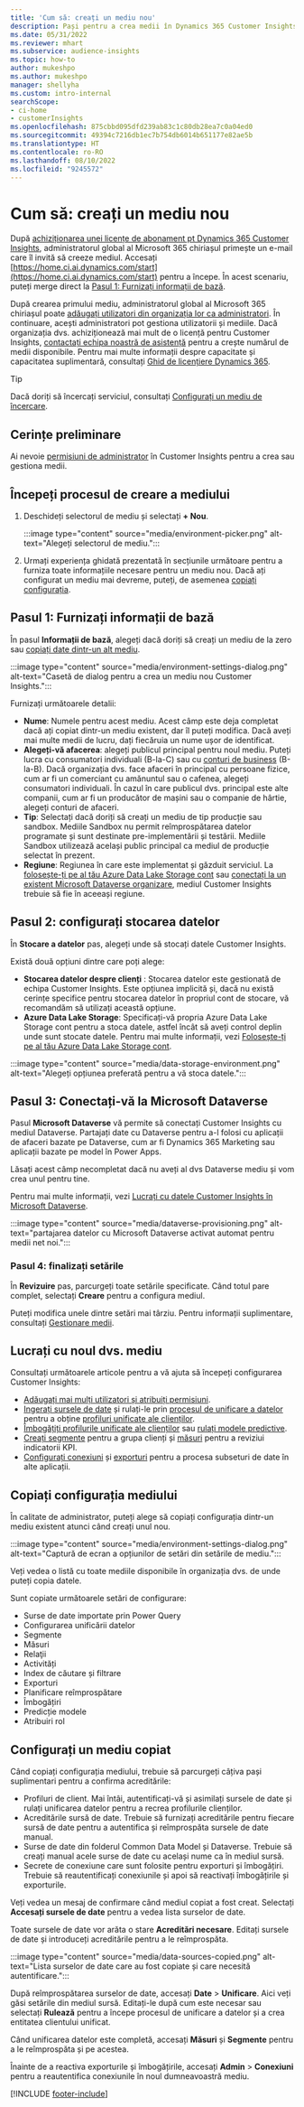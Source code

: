 ```yaml
---
title: 'Cum să: creați un mediu nou'
description: Pași pentru a crea medii în Dynamics 365 Customer Insights.
ms.date: 05/31/2022
ms.reviewer: mhart
ms.subservice: audience-insights
ms.topic: how-to
author: mukeshpo
ms.author: mukeshpo
manager: shellyha
ms.custom: intro-internal
searchScope:
- ci-home
- customerInsights
ms.openlocfilehash: 875cbbd095dfd239ab83c1c80db28ea7c0a04ed0
ms.sourcegitcommit: 49394c7216db1ec7b754db6014b651177e82ae5b
ms.translationtype: HT
ms.contentlocale: ro-RO
ms.lasthandoff: 08/10/2022
ms.locfileid: "9245572"
---
```

# <a name="how-to-create-a-new-environment"></a>Cum să: creați un mediu nou

După [achiziționarea unei licențe de abonament pt Dynamics 365 Customer Insights](paid-license.md), administratorul global al Microsoft 365 chiriașul primește un e-mail care îl invită să creeze mediul. Accesați [https://home.ci.ai.dynamics.com/start](https://home.ci.ai.dynamics.com/start) pentru a începe. În acest scenariu, puteți merge direct la [Pasul 1: Furnizați informații de bază](#step-1-provide-basic-information).

După crearea primului mediu, administratorul global al Microsoft 365 chiriașul poate [adăugați utilizatori din organizația lor ca administratori](permissions.md). În continuare, acești administratori pot gestiona utilizatorii și mediile. Dacă organizația dvs. achiziționează mai mult de o licență pentru Customer Insights, [contactați echipa noastră de asistență](https://go.microsoft.com/fwlink/?linkid=2079641) pentru a crește numărul de medii disponibile. Pentru mai multe informații despre capacitate și capacitatea suplimentară, consultați [Ghid de licențiere Dynamics 365](https://go.microsoft.com/fwlink/?LinkId=866544).

> [!TIP]
> Dacă doriți să încercați serviciul, consultați [Configurați un mediu de încercare](trial-signup.md).

## <a name="prerequisites"></a>Cerințe preliminare

Ai nevoie [permisiuni de administrator](permissions.md) în Customer Insights pentru a crea sau gestiona medii.

## <a name="start-the-environment-creation-process"></a>Începeți procesul de creare a mediului

1. Deschideți selectorul de mediu și selectați **+ Nou**.
  
   :::image type="content" source="media/environment-picker.png" alt-text="Alegeți selectorul de mediu.":::

1. Urmați experiența ghidată prezentată în secțiunile următoare pentru a furniza toate informațiile necesare pentru un mediu nou. Dacă ați configurat un mediu mai devreme, puteți, de asemenea [copiați configurația](#copy-the-environment-configuration).

## <a name="step-1-provide-basic-information"></a>Pasul 1: Furnizați informații de bază

În pasul **Informații de bază**, alegeți dacă doriți să creați un mediu de la zero sau [copiați date dintr-un alt mediu](#copy-the-environment-configuration).

   :::image type="content" source="media/environment-settings-dialog.png" alt-text="Casetă de dialog pentru a crea un mediu nou Customer Insights.":::

Furnizați următoarele detalii:

- **Nume**: Numele pentru acest mediu. Acest câmp este deja completat dacă ați copiat dintr-un mediu existent, dar îl puteți modifica. Dacă aveți mai multe medii de lucru, dați fiecăruia un nume ușor de identificat.
- **Alegeți-vă afacerea**: alegeți publicul principal pentru noul mediu. Puteți lucra cu consumatori individuali (B-la-C) sau cu [conturi de business](work-with-business-accounts.md) (B-la-B). Dacă organizația dvs. face afaceri în principal cu persoane fizice, cum ar fi un comerciant cu amănuntul sau o cafenea, alegeți consumatori individuali. În cazul în care publicul dvs. principal este alte companii, cum ar fi un producător de mașini sau o companie de hârtie, alegeți conturi de afaceri.
- **Tip**: Selectați dacă doriți să creați un mediu de tip producție sau sandbox. Mediile Sandbox nu permit reîmprospătarea datelor programate și sunt destinate pre-implementării și testării. Mediile Sandbox utilizează același public principal ca mediul de producție selectat în prezent.
- **Regiune**: Regiunea în care este implementat și găzduit serviciul. La [folosește-ți pe al tău Azure Data Lake Storage cont](own-data-lake-storage.md) sau [conectați la un existent Microsoft Dataverse organizare](customer-insights-dataverse.md), mediul Customer Insights trebuie să fie în aceeași regiune.

## <a name="step-2-configure-data-storage"></a>Pasul 2: configurați stocarea datelor

În **Stocare a datelor** pas, alegeți unde să stocați datele Customer Insights.

Există două opțiuni dintre care poți alege:

- **Stocarea datelor despre clienți** : Stocarea datelor este gestionată de echipa Customer Insights. Este opțiunea implicită și, dacă nu există cerințe specifice pentru stocarea datelor în propriul cont de stocare, vă recomandăm să utilizați această opțiune.
- **Azure Data Lake Storage**: Specificați-vă propria Azure Data Lake Storage cont pentru a stoca datele, astfel încât să aveți control deplin unde sunt stocate datele. Pentru mai multe informații, vezi [Folosește-ți pe al tău Azure Data Lake Storage cont](own-data-lake-storage.md).

:::image type="content" source="media/data-storage-environment.png" alt-text="Alegeți opțiunea preferată pentru a vă stoca datele.":::

## <a name="step-3-connect-to-microsoft-dataverse"></a>Pasul 3: Conectați-vă la Microsoft Dataverse

Pasul **Microsoft Dataverse** vă permite să conectați Customer Insights cu mediul Dataverse. Partajați date cu Dataverse pentru a-l folosi cu aplicații de afaceri bazate pe Dataverse, cum ar fi Dynamics 365 Marketing sau aplicații bazate pe model în Power Apps.

Lăsați acest câmp necompletat dacă nu aveți al dvs Dataverse mediu și vom crea unul pentru tine.

Pentru mai multe informații, vezi [Lucrați cu datele Customer Insights în Microsoft Dataverse](customer-insights-dataverse.md).

:::image type="content" source="media/dataverse-provisioning.png" alt-text="partajarea datelor cu Microsoft Dataverse activat automat pentru medii net noi.":::

### <a name="step-4-finalize-the-settings"></a>Pasul 4: finalizați setările

În **Revizuire** pas, parcurgeți toate setările specificate. Când totul pare complet, selectați **Creare** pentru a configura mediul.

Puteți modifica unele dintre setări mai târziu. Pentru informații suplimentare, consultați [Gestionare medii](manage-environments.md).

## <a name="work-with-your-new-environment"></a>Lucrați cu noul dvs. mediu

Consultați următoarele articole pentru a vă ajuta să începeți configurarea Customer Insights:

- [Adăugați mai mulți utilizatori și atribuiți permisiuni](permissions.md).
- [Ingerați sursele de date](data-sources.md) și rulați-le prin [procesul de unificare a datelor](data-unification.md) pentru a obține [profiluri unificate ale clienților](customer-profiles.md).
- [Îmbogățiți profilurile unificate ale clienților](enrichment-hub.md) sau [rulați modele predictive](predictions-overview.md).
- [Creați segmente](segments.md) pentru a grupa clienți și [măsuri](measures.md) pentru a reviziui indicatorii KPI.
- [Configurați conexiuni](connections.md) și [exporturi](export-destinations.md) pentru a procesa subseturi de date în alte aplicații.

## <a name="copy-the-environment-configuration"></a>Copiați configurația mediului

În calitate de administrator, puteți alege să copiați configurația dintr-un mediu existent atunci când creați unul nou.

:::image type="content" source="media/environment-settings-dialog.png" alt-text="Captură de ecran a opțiunilor de setări din setările de mediu.":::

Veți vedea o listă cu toate mediile disponibile în organizația dvs. de unde puteți copia datele.

Sunt copiate următoarele setări de configurare:

- Surse de date importate prin Power Query
- Configurarea unificării datelor
- Segmente
- Măsuri
- Relaţii
- Activități
- Index de căutare și filtrare
- Exporturi
- Planificare reîmprospătare
- Îmbogățiri
- Predicție modele
- Atribuiri rol

## <a name="set-up-a-copied-environment"></a>Configurați un mediu copiat

Când copiați configurația mediului, trebuie să parcurgeți câțiva pași suplimentari pentru a confirma acreditările:

- Profiluri de client. Mai întâi, autentificați-vă și asimilați sursele de date și rulați unificarea datelor pentru a recrea profilurile clienților.
- Acreditările sursă de date. Trebuie să furnizați acreditările pentru fiecare sursă de date pentru a autentifica și reîmprospăta sursele de date manual.
- Surse de date din folderul Common Data Model și Dataverse. Trebuie să creați manual acele surse de date cu același nume ca în mediul sursă.
- Secrete de conexiune care sunt folosite pentru exporturi și îmbogățiri. Trebuie să reautentificați conexiunile și apoi să reactivați îmbogățirile și exporturile.

Veți vedea un mesaj de confirmare când mediul copiat a fost creat. Selectați **Accesați sursele de date** pentru a vedea lista surselor de date.

Toate sursele de date vor arăta o stare **Acreditări necesare**. Editați sursele de date și introduceți acreditările pentru a le reîmprospăta.

:::image type="content" source="media/data-sources-copied.png" alt-text="Lista surselor de date care au fost copiate și care necesită autentificare.":::

După reîmprospătarea surselor de date, accesați **Date** > **Unificare**. Aici veți găsi setările din mediul sursă. Editați-le după cum este necesar sau selectați **Rulează** pentru a începe procesul de unificare a datelor și a crea entitatea clientului unificat.

Când unificarea datelor este completă, accesați **Măsuri** și **Segmente** pentru a le reîmprospăta și pe acestea.

Înainte de a reactiva exporturile și îmbogățirile, accesați **Admin** > **Conexiuni** pentru a reautentifica conexiunile în noul dumneavoastră mediu.

[!INCLUDE [footer-include](includes/footer-banner.md)]

